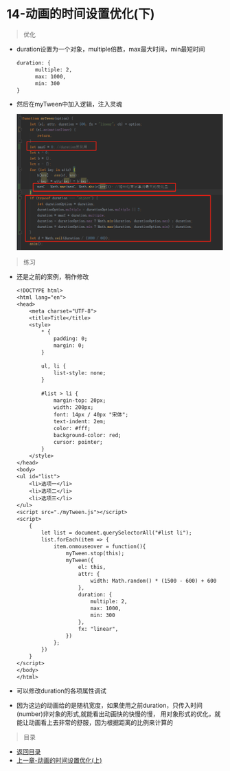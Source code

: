 # 14-动画的时间设置优化(下)

> 优化
* duration设置为一个对象，multiple倍数，max最大时间，min最短时间
    ```
    duration: {
          multiple: 2,
          max: 1000,
          min: 300
    }
    ```
* 然后在myTween中加入逻辑，注入灵魂 

    ![](./images/注入灵魂.jpg)

> 练习

* 还是之前的案例，稍作修改
    ```
    <!DOCTYPE html>
    <html lang="en">
    <head>
        <meta charset="UTF-8">
        <title>Title</title>
        <style>
            * {
                padding: 0;
                margin: 0;
            }
    
            ul, li {
                list-style: none;
            }
    
            #list > li {
                margin-top: 20px;
                width: 200px;
                font: 14px / 40px "宋体";
                text-indent: 2em;
                color: #fff;
                background-color: red;
                cursor: pointer;
            }
        </style>
    </head>
    <body>
    <ul id="list">
        <li>选项一</li>
        <li>选项二</li>
        <li>选项三</li>
    </ul>
    <script src="./myTween.js"></script>
    <script>
        {
            let list = document.querySelectorAll("#list li");
            list.forEach(item => {
                item.onmouseover = function(){
                    myTween.stop(this);
                    myTween({
                        el: this,
                        attr: {
                            width: Math.random() * (1500 - 600) + 600
                        },
                        duration: {
                            multiple: 2,
                            max: 1000,
                            min: 300
                        },
                        fx: "linear",
                    })
                };
            })
        }
    </script>
    </body>
    </html>
    ```

* 可以修改duration的各项属性调试
* 因为这边的动画给的是随机宽度，如果使用之前duration，只传入时间(number)非对象的形式,就能看出动画快的快慢的慢，
    用对象形式的优化，就能让动画看上去非常的舒服，因为根据距离的比例来计算的
    
> 目录
* [返回目录](../README.md)
* [上一章-动画的时间设置优化(上)](../13-动画的时间设置优化(上)/13-动画的时间设置优化(上).md)     